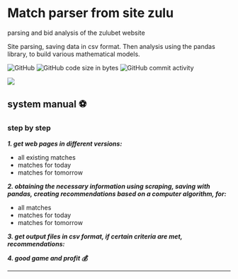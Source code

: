 # Match parser from site zulu
parsing and bid analysis of the zulubet website

Site parsing, saving data in csv format. Then analysis using the pandas library, to build various mathematical models.

![GitHub](https://img.shields.io/github/license/Alba3k/zulu-match-parser?style=for-the-badge)
![GitHub code size in bytes](https://img.shields.io/github/languages/code-size/Alba3k/zulu-match-parser?style=for-the-badge)
![GitHub commit activity](https://img.shields.io/github/commit-activity/w/Alba3k/zulu-match-parser?style=for-the-badge)

<kbd><img src="img/pexels_396300.jpg" /></kbd>

## system manual :soccer:
### step by step

***1. get web pages in different versions:***
- all existing matches
- matches for today
- matches for tomorrow

***2. obtaining the necessary information using scraping, saving with pandas, 
creating recommendations based on a computer algorithm, for:***
- all matches
- matches for today
- matches for tomorrow

***3. get output files in csv format, if certain criteria are met, recommendations:***

***4. good game and profit :moneybag:***

***